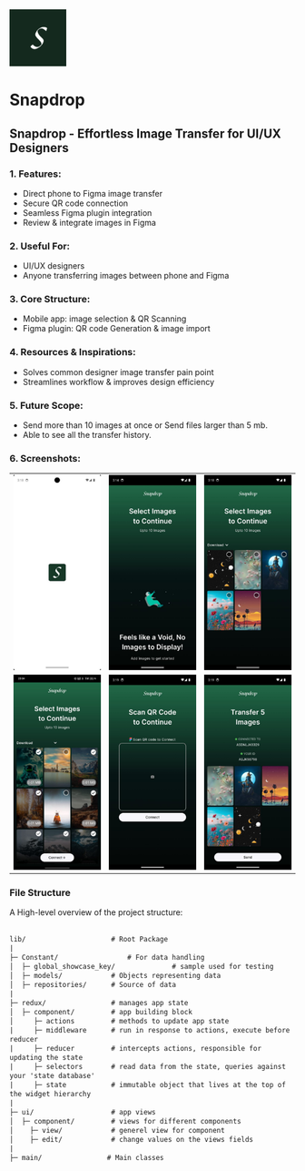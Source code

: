 <a>
<img src="assets/svg_asset/snapdrop_logo.svg" height="100" width="100"> 
<h1> Snapdrop </h1>

## Snapdrop - Effortless Image Transfer for UI/UX Designers

### 1. Features:

* Direct phone to Figma image transfer
* Secure QR code connection
* Seamless Figma plugin integration
* Review & integrate images in Figma

### 2. Useful For:

* UI/UX designers
* Anyone transferring images between phone and Figma

### 3. Core Structure:

* Mobile app: image selection & QR Scanning
* Figma plugin: QR code Generation & image import

### 4. Resources & Inspirations:

* Solves common designer image transfer pain point
* Streamlines workflow & improves design efficiency

### 5. Future Scope:

* Send more than 10 images at once or Send files larger than 5 mb.
* Able to see all the transfer history.

### 6. Screenshots:
<table>
  <tr>
    <td>
      <img src="assets/app_screenshots/splashscreen.jpeg" alt="Splashscreen" width="300">
    </td>
        <td>
      <img src="assets/app_screenshots/void_error.jpeg" alt="HomeScreen" width="300">
    </td>
        <td>
      <img src="assets/app_screenshots/home_screen.jpeg" alt="HomeScreen"  width="300">
    </td>
  </tr>
   <tr>
    <td>
      <img src="assets/app_screenshots/multiple_selection.jpeg" alt="Splashscreen" width="300">
    </td>
    <td>
      <img src="assets/app_screenshots/qr_screen.jpeg" alt="HomeScreen" width="300">
    </td>
      <td>
      <img src="assets/app_screenshots/review_images_2.jpeg" alt="Splashscreen" width="300">
    </td>
  </tr>
     <tr>
  </tr>
</table>



### File Structure

A High-level overview of the project structure:
```

lib/                     # Root Package
|
├─ Constant/                 # For data handling
│  ├─ global_showcase_key/              # sample used for testing
│  ├─ models/            # Objects representing data
│  ├─ repositories/      # Source of data
|
├─ redux/                # manages app state
│  ├─ component/         # app building block
│     ├─ actions         # methods to update app state
|     ├─ middleware      # run in response to actions, execute before reducer
|     ├─ reducer         # intercepts actions, responsible for updating the state
|     ├─ selectors       # read data from the state, queries against your 'state database'
|     ├─ state           # immutable object that lives at the top of the widget hierarchy
|
├─ ui/                   # app views
│  ├─ component/         # views for different components
│    ├─ view/            # generel view for component
│    ├─ edit/            # change values on the views fields
|
├─ main/                # Main classes

```


</a>

